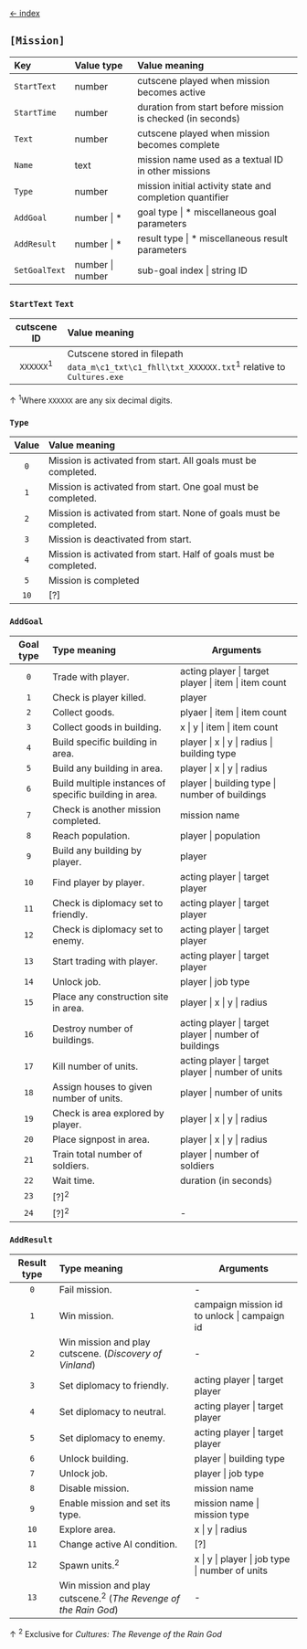 [← index](../index.md)

## `[Mission]`
| Key           | Value type       | Value meaning                                              |
|:--------------|:-----------------|:-----------------------------------------------------------|
| `StartText`   | number           | cutscene played when mission becomes active                |
| `StartTime`   | number           | duration from start before mission is checked (in seconds) |
| `Text`        | number           | cutscene played when mission becomes complete              |
| `Name`        | text             | mission name used as a textual ID in other missions        |
| `Type`        | number           | mission initial activity state and completion quantifier   |
| `AddGoal`     | number \| *      | goal type \| * miscellaneous goal parameters               |
| `AddResult`   | number \| *      | result type \| * miscellaneous result parameters           |
| `SetGoalText` | number \| number | sub-goal index \| string ID                                |

### `StartText` `Text`

|     cutscene ID      | Value meaning                                                                                             |
|:--------------------:|:----------------------------------------------------------------------------------------------------------|
| `XXXXXX`<sup>1</sup> | Cutscene stored in filepath `data_m\c1_txt\c1_fhll\txt_XXXXXX.txt`<sup>1</sup> relative to `Cultures.exe` |
↑ <sup>1</sup>Where `XXXXXX` are any six decimal digits.

### `Type`

| Value | Value meaning                                                     |
|:-----:|:------------------------------------------------------------------|
|  `0`  | Mission is activated from start. All goals must be completed.     |
|  `1`  | Mission is activated from start. One goal must be completed.      |
|  `2`  | Mission is activated from start. None of goals must be completed. |
|  `3`  | Mission is deactivated from start.                                |
|  `4`  | Mission is activated from start. Half of goals must be completed. |
|  `5`  | Mission is completed                                              |
| `10`  | [?]                                                               |

### `AddGoal`

| Goal type | Type meaning                                           | Arguments                                             |
|:---------:|:-------------------------------------------------------|-------------------------------------------------------|
|    `0`    | Trade with player.                                     | acting player \| target player \| item \| item count  |
|    `1`    | Check is player killed.                                | player                                                |
|    `2`    | Collect goods.                                         | plyaer \| item \| item count                          |
|    `3`    | Collect goods in building.                             | x \| y \| item \| item count                          |
|    `4`    | Build specific building in area.                       | player \| x \| y \| radius \| building type           |
|    `5`    | Build any building in area.                            | player \| x \| y \| radius                            |
|    `6`    | Build multiple instances of specific building in area. | player \| building type \| number of buildings        |
|    `7`    | Check is another mission completed.                    | mission name                                          |
|    `8`    | Reach population.                                      | player \| population                                  |
|    `9`    | Build any building by player.                          | player                                                |
|   `10`    | Find player by player.                                 | acting player \| target player                        |
|   `11`    | Check is diplomacy set to friendly.                    | acting player \| target player                        |
|   `12`    | Check is diplomacy set to enemy.                       | acting player \| target player                        |
|   `13`    | Start trading with player.                             | acting player \| target player                        |
|   `14`    | Unlock job.                                            | player \| job type                                    |
|   `15`    | Place any construction site in area.                   | player \| x \| y \| radius                            |
|   `16`    | Destroy number of buildings.                           | acting player \| target player \| number of buildings |
|   `17`    | Kill number of units.                                  | acting player \| target player \| number of units     |
|   `18`    | Assign houses to given number of units.                | player \| number of units                             |
|   `19`    | Check is area explored by player.                      | player \| x \| y \| radius                            |
|   `20`    | Place signpost in area.                                | player \| x \| y \| radius                            |
|   `21`    | Train total number of soldiers.                        | player \| number of soldiers                          |
|   `22`    | Wait time.                                             | duration (in seconds)                                 |
|   `23`    | [?]<sup>2</sup>                                        |                                                       |
|   `24`    | [?]<sup>2</sup>                                        | -                                                     |

### `AddResult`

| Result type | Type meaning                                                               | Arguments                                       |
|:-----------:|:---------------------------------------------------------------------------|-------------------------------------------------|
|     `0`     | Fail mission.                                                              | -                                               |
|     `1`     | Win mission.                                                               | campaign mission id to unlock \| campaign id    |
|     `2`     | Win mission and play cutscene. (*Discovery of Vinland*)                    | -                                               |
|     `3`     | Set diplomacy to friendly.                                                 | acting player \| target player                  |
|     `4`     | Set diplomacy to neutral.                                                  | acting player \| target player                  |
|     `5`     | Set diplomacy to enemy.                                                    | acting player \| target player                  |
|     `6`     | Unlock building.                                                           | player \| building type                         |
|     `7`     | Unlock job.                                                                | player \| job type                              |
|     `8`     | Disable mission.                                                           | mission name                                    |
|     `9`     | Enable mission and set its type.                                           | mission name \| mission type                    |
|    `10`     | Explore area.                                                              | x \| y \| radius                                |
|    `11`     | Change active AI condition.                                                | [?]                                             |
|    `12`     | Spawn units.<sup>2</sup>                                                   | x \| y \| player \| job type \| number of units |
|    `13`     | Win mission and play cutscene.<sup>2</sup> (*The Revenge of the Rain God*) | -                                               |

↑ <sup>2</sup> Exclusive for *Cultures: The Revenge of the Rain God*
